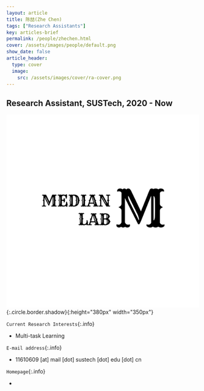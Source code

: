 ```yaml
---
layout: article
title: 陈喆(Zhe Chen)
tags: ["Research Assistants"]
key: articles-brief
permalink: /people/zhechen.html
cover: /assets/images/people/default.png
show_date: false
article_header:
  type: cover
  image:
    src: /assets/images/cover/ra-cover.png
---
```



<div class="article__content" markdown="1">

## Research Assistant, SUSTech, 2020 - Now

<!--more-->
![Image](/assets/images/people/default.png){:.circle.border.shadow}{:height="380px" width="350px"}

`Current Research Interests`{:.info}

- Multi-task Learning

`E-mail address`{:.info}

- 11610609 [at] mail [dot] sustech [dot] edu [dot] cn

`Homepage`{:.info}

<div class="author-links">
  <ul class="menu menu--nowrap menu--inline">
	  <li title="homepage">
	  <a class="button button--circle mail-button" itemprop="sameAs" href="https://median-lab.github.io/" target="_blank">
	    <i class="fa fa-home"></i>
	  </a>
  	  </li>
  </ul>
</div>
</div>
